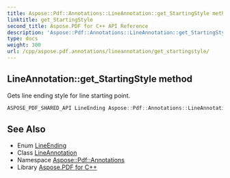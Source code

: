 ```yaml
---
title: Aspose::Pdf::Annotations::LineAnnotation::get_StartingStyle method
linktitle: get_StartingStyle
second_title: Aspose.PDF for C++ API Reference
description: 'Aspose::Pdf::Annotations::LineAnnotation::get_StartingStyle method. Gets line ending style for line starting point in C++.'
type: docs
weight: 300
url: /cpp/aspose.pdf.annotations/lineannotation/get_startingstyle/
---
```

## LineAnnotation::get_StartingStyle method


Gets line ending style for line starting point.

```cpp
ASPOSE_PDF_SHARED_API LineEnding Aspose::Pdf::Annotations::LineAnnotation::get_StartingStyle()
```

## See Also

* Enum [LineEnding](../../lineending/)
* Class [LineAnnotation](../)
* Namespace [Aspose::Pdf::Annotations](../../)
* Library [Aspose.PDF for C++](../../../)
